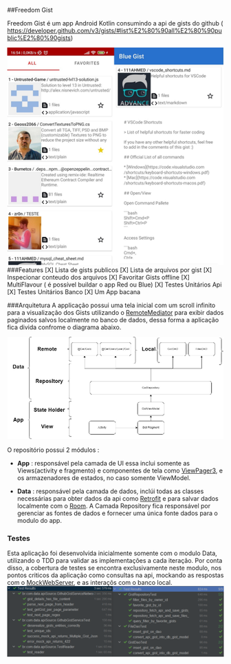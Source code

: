 ##Freedom Gist

Freedom Gist é um app Android Kotlin consumindo a api de gists do github ( https://developer.github.com/v3/gists/#list%E2%80%90all%E2%80%90public%E2%80%90gists)

![Alt text](screen.png)
###Features
[X] Lista de gists publicos
[X] Lista de arquivos por gist
[X] Inspecionar conteudo dos arquivos
[X] Favoritar Gists offline
[X] MultiFlavour ( é possível buildar o app Red ou Blue)
[X] Testes Unitários Api
[X] Testes Unitários Banco
[X] Um App bacana

###Arquitetura
A applicação possui uma tela inicial com um scroll infinito para a visualização dos Gists utilizando o [RemoteMediator](https://developer.android.com/topic/libraries/architecture/paging/v3-network-db) para exibir dados paginados salvos localmente no banco de dados, dessa forma a aplicação fica divida confrome o diagrama abaixo.

![Alt text](diagram.jpg)

O repositório possui 2 módulos :
- <b>App</b> : responsável pela camada de UI essa inclui somente as Views(activity e fragmento) e componentes de tela como [ViewPager3](https://developer.android.com/training/animation/screen-slide), e os armazenadores de estados, no caso somente ViewModel.

- <b>Data</b> : responsável pela camada de dados, inclúi todas as classes necessárias para obter dados da api como [Retrofit](https://square.github.io/retrofit/) e para salvar dados localmente com o [Room](https://developer.android.com/training/data-storage/room). A Camada Repository fica responsável por gerenciar as fontes de dados e fornecer uma única fonte dados para o modulo do app.

### Testes
Esta aplicação foi desenvolvida inicialmente somente com o modulo Data, utilizando o TDD para validar as implementações a cada iteração. Por conta disso, a cobertura de testes se encontra exclusivamente neste modulo, nos pontos criticos da aplicação como consultas na api, mockando as respostas com o [MockWebServer](https://github.com/square/okhttp/tree/master/mockwebserver), e as interaçõs com o banco local.
![Alt text](tests.png)
